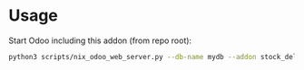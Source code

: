 # Usage

Start Odoo including this addon (from repo root):

```bash
python3 scripts/nix_odoo_web_server.py --db-name mydb --addon stock_delivery_note
```
